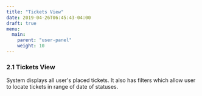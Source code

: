 ```yaml
---
title: "Tickets View"
date: 2019-04-26T06:45:43-04:00
draft: true
menu:
  main:
    parent: "user-panel"
    weight: 10
---
```


### 2.1 Tickets View

System displays all user's placed tickets. It also has filters which allow user
to locate tickets in range of date of statuses.

